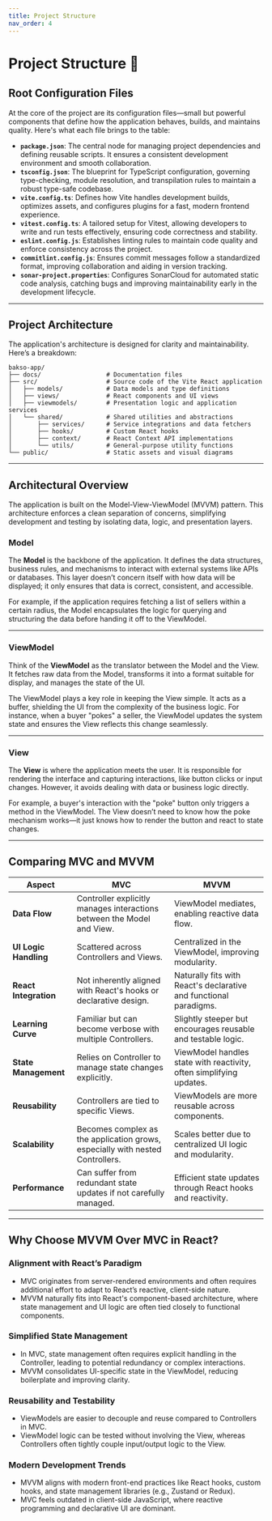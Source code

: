 ```yaml
---
title: Project Structure
nav_order: 4
---
```


# Project Structure 📁 

## **Root Configuration Files**  

At the core of the project are its configuration files—small but powerful components that define how the application behaves, builds, and maintains quality. Here's what each file brings to the table:  

- **`package.json`**: The central node for managing project dependencies and defining reusable scripts. It ensures a consistent development environment and smooth collaboration.  
- **`tsconfig.json`**: The blueprint for TypeScript configuration, governing type-checking, module resolution, and transpilation rules to maintain a robust type-safe codebase.  
- **`vite.config.ts`**: Defines how Vite handles development builds, optimizes assets, and configures plugins for a fast, modern frontend experience.  
- **`vitest.config.ts`**: A tailored setup for Vitest, allowing developers to write and run tests effectively, ensuring code correctness and stability.  
- **`eslint.config.js`**: Establishes linting rules to maintain code quality and enforce consistency across the project.  
- **`commitlint.config.js`**: Ensures commit messages follow a standardized format, improving collaboration and aiding in version tracking.  
- **`sonar-project.properties`**: Configures SonarCloud for automated static code analysis, catching bugs and improving maintainability early in the development lifecycle.  

---

## **Project Architecture**  

The application's architecture is designed for clarity and maintainability. Here’s a breakdown:  

```plaintext
bakso-app/  
├── docs/                  # Documentation files  
├── src/                   # Source code of the Vite React application  
│   ├── models/            # Data models and type definitions  
│   ├── views/             # React components and UI views  
│   ├── viewmodels/        # Presentation logic and application services  
│   └── shared/            # Shared utilities and abstractions  
│       ├── services/      # Service integrations and data fetchers  
│       ├── hooks/         # Custom React hooks  
│       ├── context/       # React Context API implementations  
│       └── utils/         # General-purpose utility functions  
└── public/                # Static assets and visual diagrams  
```  

---

## **Architectural Overview**  

The application is built on the Model-View-ViewModel (MVVM) pattern. This architecture enforces a clean separation of concerns, simplifying development and testing by isolating data, logic, and presentation layers.  

### **Model**

The **Model** is the backbone of the application. It defines the data structures, business rules, and mechanisms to interact with external systems like APIs or databases. This layer doesn’t concern itself with how data will be displayed; it only ensures that data is correct, consistent, and accessible.  

For example, if the application requires fetching a list of sellers within a certain radius, the Model encapsulates the logic for querying and structuring the data before handing it off to the ViewModel.  

---

### **ViewModel**  

Think of the **ViewModel** as the translator between the Model and the View. It fetches raw data from the Model, transforms it into a format suitable for display, and manages the state of the UI.  

The ViewModel plays a key role in keeping the View simple. It acts as a buffer, shielding the UI from the complexity of the business logic. For instance, when a buyer "pokes" a seller, the ViewModel updates the system state and ensures the View reflects this change seamlessly.  

---

### **View**  

The **View** is where the application meets the user. It is responsible for rendering the interface and capturing interactions, like button clicks or input changes. However, it avoids dealing with data or business logic directly.  

For example, a buyer's interaction with the "poke" button only triggers a method in the ViewModel. The View doesn’t need to know how the poke mechanism works—it just knows how to render the button and react to state changes. 

---

## **Comparing MVC and MVVM**

| Aspect                   | MVC                                         | MVVM                                        |
|--------------------------|---------------------------------------------|--------------------------------------------|
| **Data Flow**            | Controller explicitly manages interactions between the Model and View. | ViewModel mediates, enabling reactive data flow. |
| **UI Logic Handling**    | Scattered across Controllers and Views.     | Centralized in the ViewModel, improving modularity. |
| **React Integration**    | Not inherently aligned with React's hooks or declarative design. | Naturally fits with React's declarative and functional paradigms. |
| **Learning Curve**       | Familiar but can become verbose with multiple Controllers. | Slightly steeper but encourages reusable and testable logic. |
| **State Management**     | Relies on Controller to manage state changes explicitly. | ViewModel handles state with reactivity, often simplifying updates. |
| **Reusability**          | Controllers are tied to specific Views.     | ViewModels are more reusable across components. |
| **Scalability**          | Becomes complex as the application grows, especially with nested Controllers. | Scales better due to centralized UI logic and modularity. |
| **Performance**          | Can suffer from redundant state updates if not carefully managed. | Efficient state updates through React hooks and reactivity. |

---

## **Why Choose MVVM Over MVC in React?**

### **Alignment with React’s Paradigm**

- MVC originates from server-rendered environments and often requires additional effort to adapt to React’s reactive, client-side nature.
- MVVM naturally fits into React's component-based architecture, where state management and UI logic are often tied closely to functional components.

### **Simplified State Management**

- In MVC, state management often requires explicit handling in the Controller, leading to potential redundancy or complex interactions.
- MVVM consolidates UI-specific state in the ViewModel, reducing boilerplate and improving clarity.

### **Reusability and Testability**

- ViewModels are easier to decouple and reuse compared to Controllers in MVC.
- ViewModel logic can be tested without involving the View, whereas Controllers often tightly couple input/output logic to the View.

### **Modern Development Trends**

- MVVM aligns with modern front-end practices like React hooks, custom hooks, and state management libraries (e.g., Zustand or Redux).
- MVC feels outdated in client-side JavaScript, where reactive programming and declarative UI are dominant.
